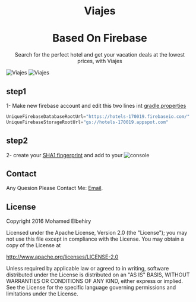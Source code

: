 <h1 align="center">Viajes</h1>
<h1 align="center">Based On Firebase</h1>
<p align="center">Search for the perfect hotel and get your vacation deals at the lowest prices, with Viajes </p>


![Viajes](https://raw.githubusercontent.com/Elbehiry/Viajes/master/screenshots/viajes1.png)
![Viajes](https://raw.githubusercontent.com/Elbehiry/Viajes/master/screenshots/viajes2.png)

## step1
1- Make new firebase account and edit this two lines int [gradle.properties](https://github.com/Elbehiry/Viajes/blob/master/gradle.properties)

```gradle
UniqueFirebaseDatabaseRootUrl="https://hotels-170019.firebaseio.com/"
UniqueFirebaseStorageRootUrl="gs://hotels-170019.appspot.com"
```

## step2

 2- create your [SHA1 fingerprint](https://developers.google.com/drive/android/auth) and add to your ![console](https://console.developers.google.com/apis/credentials?)

## Contact
 Any Quesion Please Contact Me: [Email](m.elbehiry44@gmail.com).


## License
Copyright 2016 Mohamed Elbehiry

Licensed under the Apache License, Version 2.0 (the "License");
you may not use this file except in compliance with the License.
You may obtain a copy of the License at

http://www.apache.org/licenses/LICENSE-2.0

Unless required by applicable law or agreed to in writing, software
distributed under the License is distributed on an "AS IS" BASIS,
WITHOUT WARRANTIES OR CONDITIONS OF ANY KIND, either express or implied.
See the License for the specific language governing permissions and
limitations under the License.










